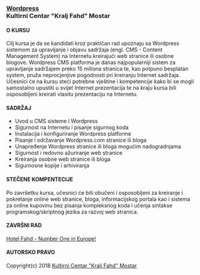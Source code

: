 ### [Wordpress](http://kckfmostar.com/kursevi/wordpress/1)<br> Kultirni Centar "Kralj Fahd" Mostar
#### **O KURSU**<br>
Cilj kursa je da se kandidati kroz praktičan rad upoznaju sa Wordpress sistemom za upravljanje i objavu sadržaja (engl. CMS - Content Management System) na Internetu kreirajući web stranice ili osobne blogove. Wordpress CMS platforma je danas najpopularniji sistem za upravljanje sadržajem preko 15 miliona stranica te, kao potpuno besplatan system, pruža neprocjenjive pogodnosti pri kreiranju Internet sadržaja. Učesnici će na kursu steći potrebne vještine i kompetencije kako bi se mogli samostalno upustiti u svijet Internet prezentacija te na kraju kursa bili osposobljeni kreirati vlasitu prezentaciju na Internetu.

#### **SADRŽAJ**
- Uvod u CMS sisteme i Wordpress
- Sigurnost na Internetu i pisanje sigurnog koda
- Instalacija i konfiguriranje Wordpress platforme
- Pisanje i održavanje Wordpress.com stranice ili bloga
- Unapređenje Wordpress stranice ili bloga mogućim nadogradnjama
- Sigurnost i redovno ažuriranje web stranice
- Kreiranja osobne web stranice ili bloga
- Sigurnosne kopije i arhiviranja

#### **STEČENE KOMPENTECIJE**
Po završetku kursa, učesnici će biti obučeni i osposobljeni za kreiranje i pokretanje online web stranice, bloga, informacijskog portala kao i sistema za online kupovinu bez pisanja kompleksnog koda i učenja sintakse programskog/skriptnog jezika za razvoj web stranica.

#### **ZAVRŠNI RAD**
[Hotel Fahd - Number One in Europe!](http://lvrhwj3z-site.gtempurl.com/)

#### **AUTORSKO PRAVO**
Copyright(c) 2018 [Kultirni Centar "Kralj Fahd" Mostar](http://www.kckfmostar.com)
